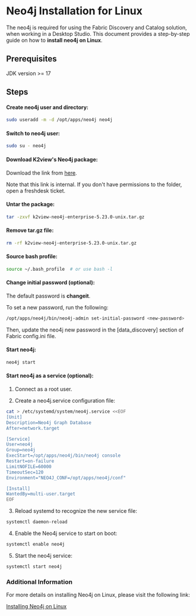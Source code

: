 <studio>

# Neo4j Installation for Linux

The neo4j is required for using the Fabric Discovery and Catalog solution, when working in a Desktop Studio. This document provides a step-by-step guide on how to **install neo4j on Linux**.



## Prerequisites
JDK version >= 17



## Steps

#### Create neo4j user and directory:

```bash
sudo useradd -m -d /opt/apps/neo4j neo4j
```

#### Switch to neo4j user:
```bash
sudo su - neo4j
```

#### Download K2view's Neo4j package:

Download the link from [here](https://download.k2view.com/index.php/s/MMFYnD87RqGP2KO/download).

Note that this link is internal. If you don't have permissions to the folder, open a freshdesk ticket.

#### Untar the package:
```bash
tar -zxvf k2view-neo4j-enterprise-5.23.0-unix.tar.gz
```

#### Remove tar.gz file:
```bash
rm -rf k2view-neo4j-enterprise-5.23.0-unix.tar.gz
```

#### Source bash profile:
```bash
source ~/.bash_profile  # or use bash -l
```

#### Change initial password (optional):
The default password is **changeit**. 

To set a new password, run the following:

```bash
/opt/apps/neo4j/bin/neo4j-admin set-initial-password <new-password>
```
Then, update the neo4j new password in the [data_discovery] section of Fabric config.ini file.

#### Start neo4j:
```bash
neo4j start
```

#### Start neo4j as a service (optional):

1. Connect as a root user.

2. Create a neo4j.service configuration file:

```bash
cat > /etc/systemd/system/neo4j.service <<EOF
[Unit]
Description=Neo4j Graph Database
After=network.target

[Service]
User=neo4j
Group=neo4j
ExecStart=/opt/apps/neo4j/bin/neo4j console
Restart=on-failure
LimitNOFILE=60000
TimeoutSec=120
Environment="NEO4J_CONF=/opt/apps/neo4j/conf"

[Install]
WantedBy=multi-user.target
EOF
```
3. Reload systemd to recognize the new service file:

```bash
systemctl daemon-reload
```
4. Enable the Neo4j service to start on boot:

```bash
systemctl enable neo4j
```
5. Start the neo4j service:

```bash
systemctl start neo4j
```

### Additional Information

For more details on installing Neo4j on Linux, please visit the following link:

[Installing Neo4j on Linux](https://neo4j.com/docs/operations-manual/current/installation/linux/debian/#debian-installation)

</studio>
